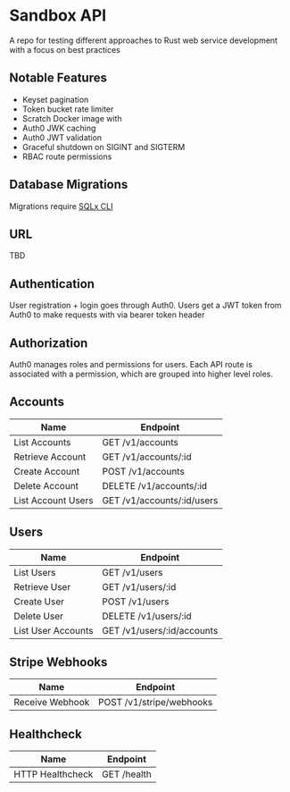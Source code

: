 # Sandbox API

A repo for testing different approaches to Rust web service development with a focus on best practices

## Notable Features

* Keyset pagination
* Token bucket rate limiter
* Scratch Docker image with 
* Auth0 JWK caching
* Auth0 JWT validation
* Graceful shutdown on SIGINT and SIGTERM
* RBAC route permissions

## Database Migrations

Migrations require [SQLx CLI](https://github.com/launchbadge/sqlx/blob/main/sqlx-cli/README.md)

## URL

TBD

## Authentication

User registration + login goes through Auth0. Users get a JWT token
from Auth0 to make requests with via bearer token header

## Authorization

Auth0 manages roles and permissions for users. Each API route is associated
with a permission, which are grouped into higher level roles.

## Accounts

| Name | Endpoint |
|---|---|
| List Accounts | GET /v1/accounts |
| Retrieve Account | GET /v1/accounts/:id |
| Create Account | POST /v1/accounts |
| Delete Account | DELETE /v1/accounts/:id |
| List Account Users | GET /v1/accounts/:id/users |

## Users

| Name | Endpoint |
|---|---|
| List Users | GET /v1/users |
| Retrieve User | GET /v1/users/:id |
| Create User | POST /v1/users |
| Delete User | DELETE /v1/users/:id |
| List User Accounts | GET /v1/users/:id/accounts |

## Stripe Webhooks

| Name | Endpoint |
|---|---|
| Receive Webhook | POST /v1/stripe/webhooks |

## Healthcheck

| Name | Endpoint |
|---|---|
| HTTP Healthcheck | GET /health |
